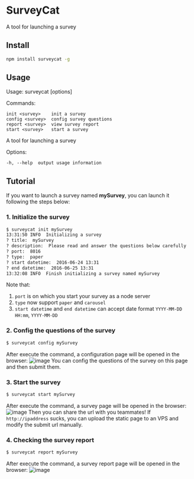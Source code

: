 # SurveyCat
A tool for launching a survey

## Install
```sh
npm install surveycat -g
```
## Usage

  Usage: surveycat [options]


  Commands:

    init <survey>    init a survey
    config <survey>  config survey questions
    report <survey>  view survey report
    start <survey>   start a survey

  A tool for launching a survey

  Options:

    -h, --help  output usage information
    
## Tutorial
If you want to launch a survey named **mySurvey**, you can launch it following the steps below:
### 1. Initialize the survey
```sh
$ surveycat init mySurvey
13:31:50 INFO  Initializing a survey
? title:  mySurvey
? description:  Please read and answer the questions below carefully
? port:  8016
? type:  paper
? start datetime:  2016-06-24 13:31
? end datetime:  2016-06-25 13:31
13:32:08 INFO  Finish initializing a survey named mySurvey
```
Note that:
1. `port` is on which you start your survey as a node server
2. `type` now support `paper` and `carousel`
3. `start datetime` and `end datetime` can accept date format `YYYY-MM-DD HH:mm`, `YYYY-MM-DD`

### 2. Config the questions of the survey
```sh
$ surveycat config mySurvey
```
After execute the command, a configuration page will be opened in the browser:
![image](https://cloud.githubusercontent.com/assets/3138397/16328924/519f68e6-3a11-11e6-8367-b57e006ebed5.png)
You can config the questions of the survey on this page and then submit them.

### 3. Start the survey
```sh
$ surveycat start mySurvey
```
After execute the command, a survey page will be opened in the browser:
![image](https://cloud.githubusercontent.com/assets/3138397/16329015/3e129ea0-3a12-11e6-8377-641b27deac8e.png)
Then you can share the url with you teammates! If `http://ipaddress` sucks, you can upload the static page to an VPS and modify the submit url manually.

### 4. Checking the survey report
```sh
$ surveycat report mySurvey
```
After execute the command, a survey report page will be opened in the browser:
![image](https://cloud.githubusercontent.com/assets/3138397/16329140/15197478-3a13-11e6-8783-787ba03748a3.png)
